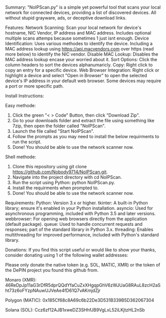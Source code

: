 Summary:
"NoIPScan.py" is a simple yet powerful tool that scans your local network for connected devices, providing a list of discovered devices. All without stupid grayware, ads, or deceptive download links.

Features:
Network Scanning: Scan your local network  for device's hostname, NIC Vendor, IP address and MAC address. Includes optional multiple scans attemps because sometimes 1 just isnt enough.
Device Identification: Uses various methodes to identify the device. Including a MAC address lookup using https://api.macvendors.com over https (read more below) to identify the NIC vendor. 
Disable MAC Lookup: Disables the MAC address lookup encase your worried about it.
Sort Options: Click the column headers to sort the devices alphanumaricly.
Copy: Right click to copy an entry for a specific device.
Web Browser Integration: Right click or highlight a device and select "Open in Browser" to open the selected device's IP address in your default web browser. Some devices may require a port or more specific path.

Install Instructions:

Easy methode:
1. Click the green "< > Code" Button, then click "Download Zip".
2. Go to your downloads folder and extract the file using something like 7zip, then open the folder called "NoIPScan".
3. Launch the file called "Start NoIPScan".
4. Follow the prompts as you may need to install the below requirments to run the script.
5. Done! You should be able to use the network scanner now.

Shell methode:
1. Clone this repository using git clone https://github.com/Nobody9714/NoIPScan.git. 
2. Navigate into the project directory with cd NoIPScan. 
3. Run the script using Python: python NoIPScan.py.
4. Install the requirments when prompted to.
5. Done! You should be able to use the network scanner now.

Requirements:
Python: Version 3.x or higher. 
tkinter: A built-in Python library; ensure it's enabled in your Python installation. 
asyncio: Used for asynchronous programming, included with Python 3.5 and later versions.
webbrowser: For opening web browsers directly from the application (default package). 
queue: Used to handle concurrent requests and responses; part of the standard library in Python 3.x. 
threading: Enables multithreading for improved performance, included with Python's standard library.

Donations:
If you find this script useful or would like to show your thanks, consider donating using 1 of the following wallet addresses:

Please only donate the native token (e.g. SOL, MATIC, XMR) or the token of the DePIN project you found this github from.

Monaro (XMR):
46ReDpJp11aG3rDfR5dprQQdYfaCuZxXHgqpGhV6zWJUaG8RAuL8zcH2aSht73z6oFYzpNAuwUJVeAe4fD61Q7vAKmjdZjr



Polygon (MATIC):
0x185Cf68c8A69c6b22De3D531B339B5D362067304



Solana (SOL):
Ccz6zf12AJB1xweDZ3SHhfJB9VgLxL52iLKjtzHL2nSb



